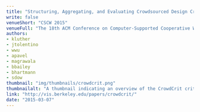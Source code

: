 ```yaml
---
title: "Structuring, Aggregating, and Evaluating Crowdsourced Design Critique"
write: false
venueShort: "CSCW 2015"
venueFull: "The 18th ACM Conference on Computer-Supported Cooperative Work and Social Computing"
authors:
- kluther
- jtolentino
- wwu
- apavel
- magrawala
- bbailey
- bhartmann
- sdow
thumbnail: "img/thumbnails/crowdcrit.png"
thumbnailalt: "A thumbnail indicating an overview of the CrowdCrit critique process."
link: "http://vis.berkeley.edu/papers/crowdcrit/"
date: "2015-03-07"
---
```



